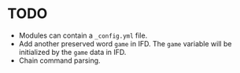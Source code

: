# TODO

- Modules can contain a `_config.yml` file.
- Add another preserved word `game` in IFD. The `game` variable will be initialized by the `game` data in IFD.
- Chain command parsing.